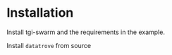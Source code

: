 # Installation

Install tgi-swarm and the requirements in the example.

Install `datatrove` from source

